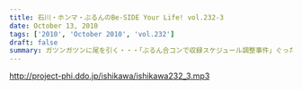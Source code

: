 ```yaml
---
title: 石川・ホンマ・ぶるんのBe-SIDE Your Life! vol.232-3
date: October 13, 2010
tags: ['2010', 'October 2010', 'vol.232']
draft: false
summary: ガツンガツンに尾を引く・・・「ぶるん合コンで収録スケジュール調整事件」ぐったりすること確実な罰ゲームのお話が長引き～～。「なまえさんも来てよ～～」とお誘いもありますが・・・NAMAE
---
```


http://project-phi.ddo.jp/ishikawa/ishikawa232_3.mp3